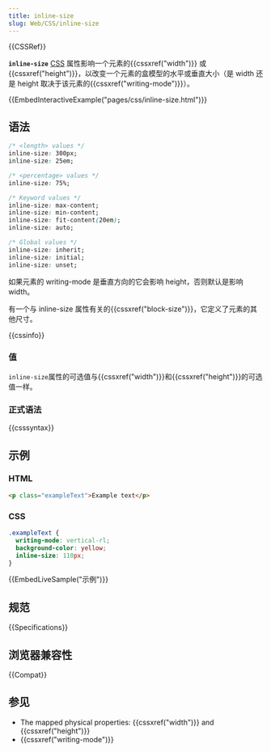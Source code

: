 ```yaml
---
title: inline-size
slug: Web/CSS/inline-size
---
```


{{CSSRef}}

**`inline-size`** [CSS](/zh-CN/docs/Web/CSS) 属性影响一个元素的{{cssxref("width")}} 或 {{cssxref("height")}}，以改变一个元素的盒模型的水平或垂直大小（是 width 还是 height 取决于该元素的{{cssxref("writing-mode")}}）。

{{EmbedInteractiveExample("pages/css/inline-size.html")}}

## 语法

```css
/* <length> values */
inline-size: 300px;
inline-size: 25em;

/* <percentage> values */
inline-size: 75%;

/* Keyword values */
inline-size: max-content;
inline-size: min-content;
inline-size: fit-content(20em);
inline-size: auto;

/* Global values */
inline-size: inherit;
inline-size: initial;
inline-size: unset;
```

如果元素的 writing-mode 是垂直方向的它会影响 height，否则默认是影响 width。

有一个与 inline-size 属性有关的{{cssxref("block-size")}}，它定义了元素的其他尺寸。

{{cssinfo}}

### 值

`inline-size`属性的可选值与{{cssxref("width")}}和{{cssxref("height")}}的可选值一样。

### 正式语法

{{csssyntax}}

## 示例

### HTML

```html
<p class="exampleText">Example text</p>
```

### CSS

```css
.exampleText {
  writing-mode: vertical-rl;
  background-color: yellow;
  inline-size: 110px;
}
```

{{EmbedLiveSample("示例")}}

## 规范

{{Specifications}}

## 浏览器兼容性

{{Compat}}

## 参见

- The mapped physical properties: {{cssxref("width")}} and {{cssxref("height")}}
- {{cssxref("writing-mode")}}

